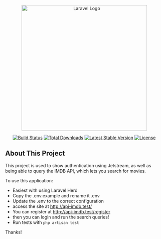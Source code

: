 <p align="center"><a href="https://laravel.com" target="_blank"><img src="https://raw.githubusercontent.com/laravel/art/master/logo-lockup/5%20SVG/2%20CMYK/1%20Full%20Color/laravel-logolockup-cmyk-red.svg" width="400" alt="Laravel Logo"></a></p>

<p align="center">
<a href="https://github.com/laravel/framework/actions"><img src="https://github.com/laravel/framework/workflows/tests/badge.svg" alt="Build Status"></a>
<a href="https://packagist.org/packages/laravel/framework"><img src="https://img.shields.io/packagist/dt/laravel/framework" alt="Total Downloads"></a>
<a href="https://packagist.org/packages/laravel/framework"><img src="https://img.shields.io/packagist/v/laravel/framework" alt="Latest Stable Version"></a>
<a href="https://packagist.org/packages/laravel/framework"><img src="https://img.shields.io/packagist/l/laravel/framework" alt="License"></a>
</p>

## About This Project

This project is used to show authentication using Jetstream, as well as being able to query the IMDB API, which lets you search for movies.

To use this application:

-   Easiest with using Laravel Herd
-   Copy the .env.example and rename it .env
-   Update the .env to the correct configuration
-   access the site at http://api-imdb.test/
-   You can register at http://api-imdb.test/register
-   then you can login and run the search queries!
-   Run tests with `php artisan test`

Thanks!

